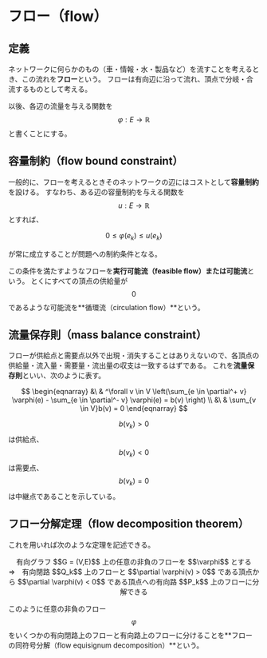 # フロー（flow）

## 定義

ネットワークに何らかのもの（車・情報・水・製品など）を流すことを考えるとき、この流れを**フロー**という。
フローは有向辺に沿って流れ、頂点で分岐・合流するものとして考える。

以後、各辺の流量を与える関数を $$\varphi : E \rightarrow \mathbb{R}$$ と書くことにする。

## 容量制約（flow bound constraint）

一般的に、フローを考えるときそのネットワークの辺にはコストとして**容量制約**を設ける。
すなわち、ある辺の容量制約を与える関数を $$u: E \rightarrow \mathbb{R}$$ とすれば、

$$
0 \leq \varphi(e_k) \leq u(e_k)
$$

が常に成立することが問題への制約条件となる。

この条件を満たすようなフローを**実行可能流（feasible flow）**または**可能流**という。
とくにすべての頂点の供給量が $$0$$ であるような可能流を**循環流（circulation flow）**という。

## 流量保存則（mass balance constraint）

フローが供給点と需要点以外で出現・消失することはありえないので、各頂点の供給量・流入量・需要量・流出量の収支は一致するはずである。
これを**流量保存則**といい、次のように表す。

$$
\begin{eqnarray}
&\ & ^\forall v \in V \left(\sum_{e \in \partial^+ v} \varphi(e) - \sum_{e \in \partial^- v} \varphi(e) = b(v) \right) \\
&\ & \sum_{v \in V}b(v) = 0
\end{eqnarray}
$$

$$b(v_k)>0$$ は供給点、$$b(v_k)<0$$ は需要点、$$b(v_k)=0$$ は中継点であることを示している。

## フロー分解定理（flow decomposition theorem）

これを用いれば次のような定理を記述できる。

<center>
有向グラフ $$G = (V,E)$$ 上の任意の非負のフローを $$\varphi$$ とする<br>⇒　有向閉路 $$Q_k$$ 上のフローと $$\partial \varphi(v) > 0$$ である頂点から $$\partial \varphi(v) < 0$$ である頂点への有向路 $$P_k$$ 上のフローに分解できる
</center>

このように任意の非負のフロー $$\varphi$$ をいくつかの有向閉路上のフローと有向路上のフローに分けることを**フローの同符号分解（flow equisignum decomposition）**という。
